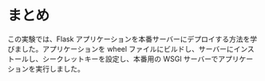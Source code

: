 # まとめ

この実験では、Flask アプリケーションを本番サーバーにデプロイする方法を学びました。アプリケーションを wheel ファイルにビルドし、サーバーにインストールし、シークレットキーを設定し、本番用の WSGI サーバーでアプリケーションを実行しました。
